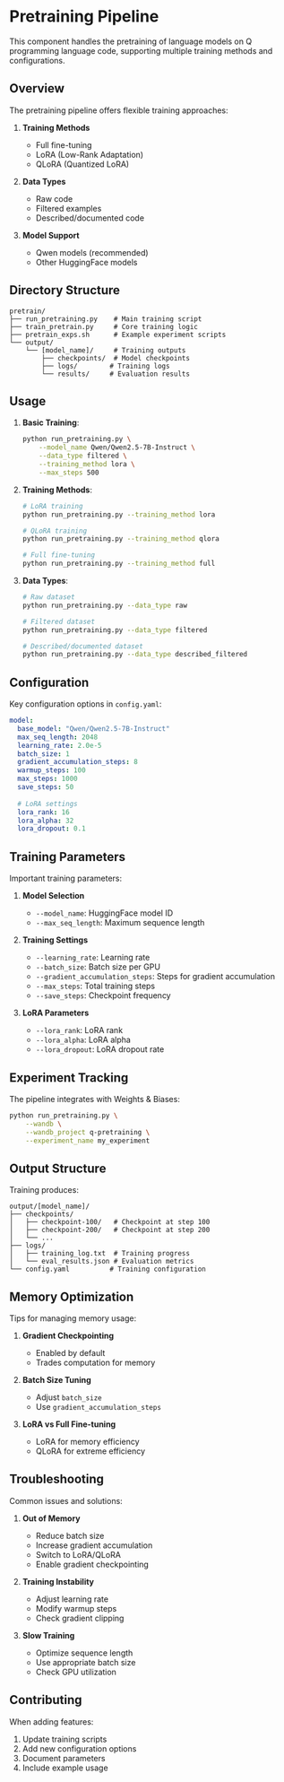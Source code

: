 # Pretraining Pipeline

This component handles the pretraining of language models on Q programming language code, supporting multiple training methods and configurations.

## Overview

The pretraining pipeline offers flexible training approaches:

1. **Training Methods**
   - Full fine-tuning
   - LoRA (Low-Rank Adaptation)
   - QLoRA (Quantized LoRA)

2. **Data Types**
   - Raw code
   - Filtered examples
   - Described/documented code

3. **Model Support**
   - Qwen models (recommended)
   - Other HuggingFace models

## Directory Structure

```
pretrain/
├── run_pretraining.py    # Main training script
├── train_pretrain.py     # Core training logic
├── pretrain_exps.sh      # Example experiment scripts
└── output/
    └── [model_name]/     # Training outputs
        ├── checkpoints/  # Model checkpoints
        ├── logs/        # Training logs
        └── results/     # Evaluation results
```

## Usage

1. **Basic Training**:
   ```bash
   python run_pretraining.py \
       --model_name Qwen/Qwen2.5-7B-Instruct \
       --data_type filtered \
       --training_method lora \
       --max_steps 500
   ```

2. **Training Methods**:
   ```bash
   # LoRA training
   python run_pretraining.py --training_method lora
   
   # QLoRA training
   python run_pretraining.py --training_method qlora
   
   # Full fine-tuning
   python run_pretraining.py --training_method full
   ```

3. **Data Types**:
   ```bash
   # Raw dataset
   python run_pretraining.py --data_type raw
   
   # Filtered dataset
   python run_pretraining.py --data_type filtered
   
   # Described/documented dataset
   python run_pretraining.py --data_type described_filtered
   ```

## Configuration

Key configuration options in `config.yaml`:

```yaml
model:
  base_model: "Qwen/Qwen2.5-7B-Instruct"
  max_seq_length: 2048
  learning_rate: 2.0e-5
  batch_size: 1
  gradient_accumulation_steps: 8
  warmup_steps: 100
  max_steps: 1000
  save_steps: 50
  
  # LoRA settings
  lora_rank: 16
  lora_alpha: 32
  lora_dropout: 0.1
```

## Training Parameters

Important training parameters:

1. **Model Selection**
   - `--model_name`: HuggingFace model ID
   - `--max_seq_length`: Maximum sequence length

2. **Training Settings**
   - `--learning_rate`: Learning rate
   - `--batch_size`: Batch size per GPU
   - `--gradient_accumulation_steps`: Steps for gradient accumulation
   - `--max_steps`: Total training steps
   - `--save_steps`: Checkpoint frequency

3. **LoRA Parameters**
   - `--lora_rank`: LoRA rank
   - `--lora_alpha`: LoRA alpha
   - `--lora_dropout`: LoRA dropout rate

## Experiment Tracking

The pipeline integrates with Weights & Biases:

```bash
python run_pretraining.py \
    --wandb \
    --wandb_project q-pretraining \
    --experiment_name my_experiment
```

## Output Structure

Training produces:

```
output/[model_name]/
├── checkpoints/
│   ├── checkpoint-100/   # Checkpoint at step 100
│   ├── checkpoint-200/   # Checkpoint at step 200
│   └── ...
├── logs/
│   ├── training_log.txt  # Training progress
│   └── eval_results.json # Evaluation metrics
└── config.yaml          # Training configuration
```

## Memory Optimization

Tips for managing memory usage:

1. **Gradient Checkpointing**
   - Enabled by default
   - Trades computation for memory

2. **Batch Size Tuning**
   - Adjust `batch_size`
   - Use `gradient_accumulation_steps`

3. **LoRA vs Full Fine-tuning**
   - LoRA for memory efficiency
   - QLoRA for extreme efficiency

## Troubleshooting

Common issues and solutions:

1. **Out of Memory**
   - Reduce batch size
   - Increase gradient accumulation
   - Switch to LoRA/QLoRA
   - Enable gradient checkpointing

2. **Training Instability**
   - Adjust learning rate
   - Modify warmup steps
   - Check gradient clipping

3. **Slow Training**
   - Optimize sequence length
   - Use appropriate batch size
   - Check GPU utilization

## Contributing

When adding features:
1. Update training scripts
2. Add new configuration options
3. Document parameters
4. Include example usage 